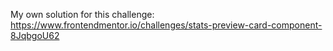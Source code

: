 My own solution for this challenge: https://www.frontendmentor.io/challenges/stats-preview-card-component-8JqbgoU62